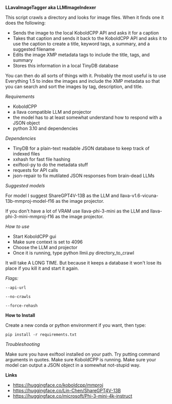 **LLavaImageTagger aka LLMImageIndexer**

This script crawls a directory and looks for image files. When it finds one it does the following:

* Sends the image to the local KoboldCPP API and asks it for a caption
* Takes that caption and sends it back to the KoboldCPP API and asks it to use the caption to create a title, keyword tags, a summary, and a suggested filename
* Edits the image XMP metadata tags to include the title, tags, and summary
* Stores this information in a local TinyDB database

You can then do all sorts of things with it. Probably the most useful is to use Everything 1.5 to index the images and include the XMP metadata so that you can search and sort the images by tag, description, and title.

*Requirements*

* KoboldCPP
* a llava compatible LLM and projector
* the model has to at least somewhat understand how to respond with a JSON object
* python 3.10 and dependencies

*Dependencies*

* TinyDB for a plain-text readable JSON database to keep track of indexed files
* xxhash for fast file hashing
* exiftool-py to do the metadata stuff
* requests for API calls
* json-repair to fix mutilated JSON responses from brain-dead LLMs

*Suggested models*

For model I suggest ShareGPT4V-13B as the LLM and llava-v1.6-vicuna-13b-mmproj-model-f16 as the image projector.

If you don't have a lot of VRAM use llava-phi-3-mini as the LLM and llava-phi-3-mini-mmproj-f16 as the image projector.

*How to use*

* Start KoboldCPP gui
* Make sure context is set to 4096 
* Choose the LLM and projector
* Once it is running, type python llmii.py directory_to_crawl

It will take A LONG TIME. But because it keeps a database it won't lose its place if you kill it and start it again.

*Flags:*

```
--api-url

--no-crawls

--force-rehash
```

**How to Install**

Create a new conda or python environment if you want, then type:

```
pip install -r requirements.txt
```

*Troubleshooting*

Make sure you have exiftool installed on your path. Try putting command arguments in quotes. Make sure KoboldCPP is running. Make sure your model can output a JSON object in a somewhat not-stupid way.

**Links**

* https://huggingface.co/koboldcpp/mmproj
* https://huggingface.co/Lin-Chen/ShareGPT4V-13B
* https://huggingface.co/microsoft/Phi-3-mini-4k-instruct   

